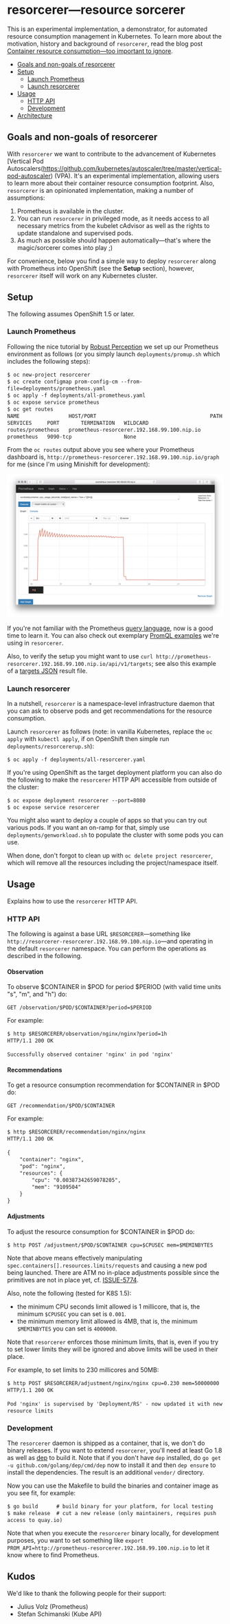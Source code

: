 # resorcerer—resource sorcerer

This is an experimental implementation, a demonstrator, for automated resource consumption management in Kubernetes. To learn more about the motivation, history and background of `resorcerer`, read the blog post [Container resource consumption—too important to ignore](https://medium.com/@mhausenblas/container-resource-consumption-too-important-to-ignore-7484609a3bb7).

- [Goals and non-goals of resorcerer](#goals-and-non-goals-of-resorcerer)
- [Setup](#setup)
	- [Launch Prometheus](#launch-prometheus)
	- [Launch resorcerer](#launch-resorcerer)
- [Usage](#usage)
	- [HTTP API](#http-api)
  - [Development](#development)
- [Architecture](background.md#architecture)

## Goals and non-goals of resorcerer

With `resorcerer` we want to contribute to the advancement of Kubernetes [Vertical Pod Autoscalers(https://github.com/kubernetes/autoscaler/tree/master/vertical-pod-autoscaler) (VPA). It's an experimental implementation, allowing users to learn more about their container resource consumption footprint. Also, `resorcerer` is an opinionated implementation, making a number of assumptions:

1. Prometheus is available in the cluster.
1. You can run `resorcerer` in privileged mode, as it needs access to all necessary metrics from the kubelet cAdvisor as well as the rights to update standalone and supervised pods.
1. As much as possible should happen automatically—that's where the magic/sorcerer comes into play ;)

For convenience, below you find a simple way to deploy `resorcerer` along with Prometheus into OpenShift (see the **Setup** section), however, `resorcerer` itself will work on any Kubernetes cluster.

## Setup

The following assumes OpenShift 1.5 or later.

### Launch Prometheus

Following the nice tutorial by [Robust Perception](https://www.robustperception.io/openshift-and-prometheus/)
we set up our Prometheus environment as follows (or you simply launch `deployments/promup.sh` which includes the following steps):

```
$ oc new-project resorcerer
$ oc create configmap prom-config-cm --from-file=deployments/prometheus.yaml
$ oc apply -f deployments/all-prometheus.yaml
$ oc expose service prometheus
$ oc get routes
NAME                HOST/PORT                                     PATH      SERVICES     PORT       TERMINATION   WILDCARD
routes/prometheus   prometheus-resorcerer.192.168.99.100.nip.io             prometheus   9090-tcp                 None
```

From the `oc routes` output above you see where your Prometheus dashboard is, `http://prometheus-resorcerer.192.168.99.100.nip.io/graph`
for me (since I'm using Minishift for development):

![Prometheus dashboard](img/prom-screen-shot.png)

If you're not familiar with the Prometheus [query language](https://prometheus.io/docs/querying/basics/), now is a good time to learn it.
You can also check out exemplary [PromQL examples](background.md#promql-examples) we're using in `resorcerer`.

Also, to verify the setup you might want to use `curl http://prometheus-resorcerer.192.168.99.100.nip.io/api/v1/targets`;
see also this example of a [targets JSON](dev/example-targets.json) result file.

### Launch resorcerer

In a nutshell, `resorcerer` is a namespace-level infrastructure daemon that you can ask to observe pods and get recommendations for the resource consumption.

Launch `resorcerer` as follows (note: in vanilla Kubernetes, replace the `oc apply` with `kubectl apply`, if on OpenShift then simple run `deployments/resorcererup.sh`):

```
$ oc apply -f deployments/all-resorcerer.yaml
```

If you're using OpenShift as the target deployment platform you can also do the following to make the `resorcerer` HTTP API
accessible from outside of the cluster:

```
$ oc expose deployment resorcerer --port=8080
$ oc expose service resorcerer
```

You might also want to deploy a couple of apps so that you can try out various pods.
If you want an on-ramp for that, simply use `deployments/genworkload.sh` to populate the cluster with some pods you can use.

When done, don't forgot to clean up with `oc delete project resorcerer`, which will remove all the resources including the project/namespace itself.

## Usage

Explains how to use the `resorcerer` HTTP API.

### HTTP API

The following is against a base URL `$RESORCERER`—something like `http://resorcerer-resorcerer.192.168.99.100.nip.io`—and operating in the default `resorcerer` namespace. You can perform the operations as described in the following.

#### Observation

To observe $CONTAINER in $POD for period $PERIOD (with valid time units "s", "m", and "h") do:

```
GET /observation/$POD/$CONTAINER?period=$PERIOD
```

For example:

```
$ http $RESORCERER/observation/nginx/nginx?period=1h
HTTP/1.1 200 OK

Successfully observed container 'nginx' in pod 'nginx'
```

#### Recommendations

To get a resource consumption recommendation for $CONTAINER in $POD do:

```
GET /recommendation/$POD/$CONTAINER
```

For example:

```
$ http $RESORCERER/recommendation/nginx/nginx
HTTP/1.1 200 OK

{
    "container": "nginx",
    "pod": "nginx",
    "resources": {
        "cpu": "0.00387342659078205",
        "mem": "9109504"
    }
}
```

#### Adjustments

To adjust the resource consumption for $CONTAINER in $POD do:

```
$ http POST /adjustment/$POD/$CONTAINER cpu=$CPUSEC mem=$MEMINBYTES
```

Note that above means effectively manipulating `spec.containers[].resources.limits/requests` and causing a new pod being launched.
There are ATM no in-place adjustments possible since the primitives are not in place yet, cf. [ISSUE-5774](https://github.com/kubernetes/kubernetes/issues/5774).

Also, note the following (tested for K8S 1.5):

- the minimum CPU seconds limit allowed is 1 millicore, that is, the minimum `$CPUSEC` you can set is `0.001`.
- the minimum memory limit allowed is 4MB, that is, the minimum `$MEMINBYTES` you can set is `4000000`.

Note that `resorcerer` enforces those minimum limits, that is, even if you try to set lower limits they will be ignored and above limits will be used in their place.

For example, to set limits to 230 millicores and 50MB:

```
$ http POST $RESORCERER/adjustment/nginx/nginx cpu=0.230 mem=50000000
HTTP/1.1 200 OK

Pod 'nginx' is supervised by 'Deployment/RS' - now updated it with new resource limits
```

### Development

The `resorcerer` daemon is shipped as a container, that is, we don't do binary releases.
If you want to extend `resorcerer`, you'll need at least Go 1.8 as well as [dep](https://github.com/golang/dep)
to build it. Note that if you don't have `dep` installed, do `go get -u github.com/golang/dep/cmd/dep` now to install it
and then `dep ensure` to install the dependencies. The result is an additional `vendor/` directory.

Now you can use the Makefile to build the binaries and container image as you see fit, for example:

```
$ go build      # build binary for your platform, for local testing
$ make release  # cut a new release (only maintainers, requires push access to quay.io)
```

Note that when you execute the `resorcerer` binary locally, for development purposes, you want to set
something like `export PROM_API=http://prometheus-resorcerer.192.168.99.100.nip.io` to let it know where
to find Prometheus.

## Kudos

We'd like to thank the following people for their support:

- Julius Volz (Prometheus)
- Stefan Schimanski (Kube API)
